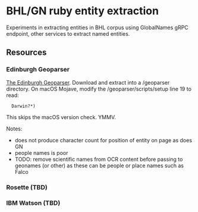 # BHL/GN ruby entity extraction

Experiments in extracting entities in BHL corpus using GlobalNames gRPC endpoint, other services to extract named entities.

## Resources

### Edinburgh Geoparser

[The Edinburgh Geoparser](http://groups.inf.ed.ac.uk/geoparser/documentation/v1.1/html/index.html). Download and extract into a /geoparser directory. On macOS Mojave, modify the /geoparser/scripts/setup line 19 to read:

      Darwin?*)

This skips the macOS version check. YMMV.

Notes:
* does not produce character count for position of entity on page as does GN
* people names is poor
* TODO: remove scientific names from OCR content before passing to geonames (or other) as these can be people or place names such as Falco

### Rosette (TBD)

### IBM Watson (TBD)

